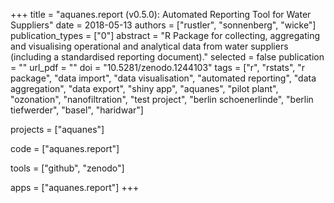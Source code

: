 +++
title = "aquanes.report (v0.5.0): Automated Reporting Tool for Water Suppliers"
date = 2018-05-13
authors = ["rustler", "sonnenberg", "wicke"]
publication_types = ["0"]
abstract = "R Package for collecting, aggregating and visualising operational and analytical data from water suppliers (including a standardised reporting document)."
selected = false
publication = ""
url_pdf = ""
doi = "10.5281/zenodo.1244103"
tags = ["r", "rstats", "r package", "data import", "data visualisation", "automated reporting", "data aggregation", "data export", "shiny app", "aquanes", "pilot plant", "ozonation", "nanofiltration", "test project", "berlin schoenerlinde", "berlin tiefwerder", "basel", "haridwar"]

projects = ["aquanes"]

code = ["aquanes.report"]

tools = ["github", "zenodo"]

apps = ["aquanes.report"]
+++


